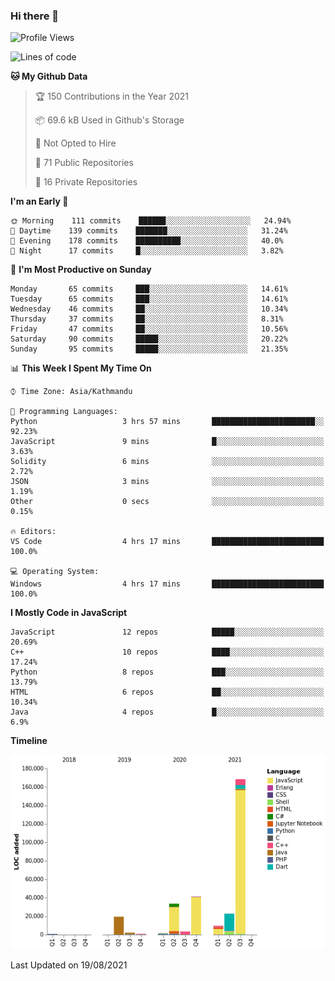 ### Hi there 👋


<!--START_SECTION:waka-->
![Profile Views](http://img.shields.io/badge/Profile%20Views-4-blue)

![Lines of code](https://img.shields.io/badge/From%20Hello%20World%20I%27ve%20Written-306273%20lines%20of%20code-blue)

**🐱 My Github Data** 

> 🏆 150 Contributions in the Year 2021
 > 
> 📦 69.6 kB Used in Github's Storage 
 > 
> 🚫 Not Opted to Hire
 > 
> 📜 71 Public Repositories 
 > 
> 🔑 16 Private Repositories  
 > 
**I'm an Early 🐤** 

```text
🌞 Morning    111 commits    ██████░░░░░░░░░░░░░░░░░░░   24.94% 
🌆 Daytime    139 commits    ███████░░░░░░░░░░░░░░░░░░   31.24% 
🌃 Evening    178 commits    ██████████░░░░░░░░░░░░░░░   40.0% 
🌙 Night      17 commits     █░░░░░░░░░░░░░░░░░░░░░░░░   3.82%

```
📅 **I'm Most Productive on Sunday** 

```text
Monday       65 commits     ███░░░░░░░░░░░░░░░░░░░░░░   14.61% 
Tuesday      65 commits     ███░░░░░░░░░░░░░░░░░░░░░░   14.61% 
Wednesday    46 commits     ██░░░░░░░░░░░░░░░░░░░░░░░   10.34% 
Thursday     37 commits     ██░░░░░░░░░░░░░░░░░░░░░░░   8.31% 
Friday       47 commits     ██░░░░░░░░░░░░░░░░░░░░░░░   10.56% 
Saturday     90 commits     █████░░░░░░░░░░░░░░░░░░░░   20.22% 
Sunday       95 commits     █████░░░░░░░░░░░░░░░░░░░░   21.35%

```


📊 **This Week I Spent My Time On** 

```text
⌚︎ Time Zone: Asia/Kathmandu

💬 Programming Languages: 
Python                   3 hrs 57 mins       ███████████████████████░░   92.23% 
JavaScript               9 mins              █░░░░░░░░░░░░░░░░░░░░░░░░   3.63% 
Solidity                 6 mins              ░░░░░░░░░░░░░░░░░░░░░░░░░   2.72% 
JSON                     3 mins              ░░░░░░░░░░░░░░░░░░░░░░░░░   1.19% 
Other                    0 secs              ░░░░░░░░░░░░░░░░░░░░░░░░░   0.15%

🔥 Editors: 
VS Code                  4 hrs 17 mins       █████████████████████████   100.0%

💻 Operating System: 
Windows                  4 hrs 17 mins       █████████████████████████   100.0%

```

**I Mostly Code in JavaScript** 

```text
JavaScript               12 repos            █████░░░░░░░░░░░░░░░░░░░░   20.69% 
C++                      10 repos            ████░░░░░░░░░░░░░░░░░░░░░   17.24% 
Python                   8 repos             ███░░░░░░░░░░░░░░░░░░░░░░   13.79% 
HTML                     6 repos             ██░░░░░░░░░░░░░░░░░░░░░░░   10.34% 
Java                     4 repos             █░░░░░░░░░░░░░░░░░░░░░░░░   6.9%

```


**Timeline**

![Chart not found](https://raw.githubusercontent.com/voidash/voidash/main/charts/bar_graph.png) 


 Last Updated on 19/08/2021
<!--END_SECTION:waka-->


<!--
**voidash/voidash** is a ✨ _special_ ✨ repository because its `README.md` (this file) appears on your GitHub profile.

Here are some ideas to get you started:

- 🔭 I’m currently working on ...
- 🌱 I’m currently learning ...
- 👯 I’m looking to collaborate on ...
- 🤔 I’m looking for help with ...
- 💬 Ask me about ...
- 📫 How to reach me: ...
- 😄 Pronouns: ...
- ⚡ Fun fact: ...
-->
